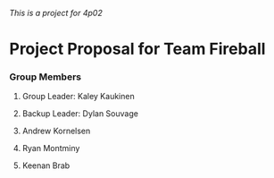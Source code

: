 *This is a project for 4p02*


# Project Proposal for Team Fireball

### Group Members

1) Group Leader: Kaley Kaukinen

2) Backup Leader: Dylan Souvage

3) Andrew Kornelsen

4) Ryan Montminy

5) Keenan Brab

